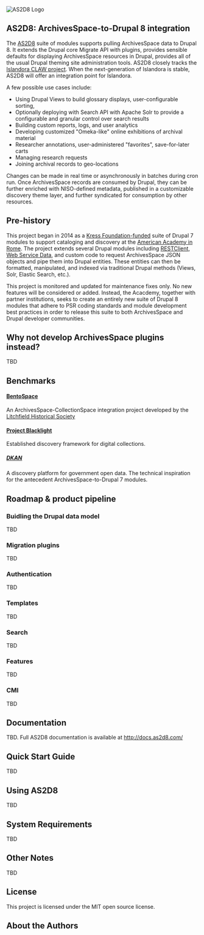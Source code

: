 ![AS2D8 Logo]()
## AS2D8: ArchivesSpace-to-Drupal 8 integration
The [AS2D8](https://www.as2d8.com/) suite of modules supports pulling ArchivesSpace data to Drupal 8. It extends the Drupal core Migrate API with plugins, provides sensible defaults for displaying ArchivesSpace resources in Drupal, provides all of the usual Drupal theming site administration tools. AS2D8 closely tracks the [Islandora CLAW project](https://github.com/Islandora-CLAW/CLAW). When the next-generation of Islandora is stable, AS2D8 will offer an integration point for Islandora. 

A few possible use cases include:
- Using Drupal Views to build glossary displays, user-configurable sorting, 
- Optionally deploying with Search API with Apache Solr to provide a configurable and granular control over search results 
- Building custom reports, logs, and user analytics
- Developing customized "Omeka-like" online exhibitions of archival material
- Researcher annotations, user-administered "favorites", save-for-later carts
- Managing research requests
- Joining archival records to geo-locations

Changes can be made in real time or asynchronously in batches during cron run. Once ArchivesSpace records are consumed by Drupal, they can be further enriched with NISO-defined metadata, published in a customizable discovery theme layer, and further syndicated for consumption by other resources. 

## Pre-history
This project began in 2014 as a [Kress Foundation-funded](http://www.kressfoundation.org) suite of Drupal 7 modules to support cataloging and discovery at the [American Academy in Rome](http://dhc.aarome.org). The project extends several Drupal modules including [RESTClient](https://www.drupal.org/project/restclient), [Web Service Data](https://www.drupal.org/project/wsdata), and custom code to request ArchivesSpace JSON objects and pipe them into Drupal entities. These entities can then be formatted, manipulated, and indexed via traditional Drupal methods (Views, Solr, Elastic Search, etc.).

This project is monitored and updated for maintenance fixes only. No new features will be considered or added. Instead, the Acacdemy, together with partner institutions, seeks to create an entirely new suite of Drupal 8 modules that adhere to PSR coding standards and module development best practices in order to release this suite to both ArchivesSpace and Drupal developer communities.

## Why not develop ArchivesSpace plugins instead?
TBD

## Benchmarks
#### [BentoSpace](http://demo.martinezdev.com/bento/search/)
An ArchivesSpace-CollectionSpace integration project developed by the [Litchfield Historical Society](http://litchfieldhistoricalsociety.org/)

#### [Project Blacklight](http://projectblacklight.org/)
Established discovery framework for digital collections.

##### [DKAN](https://getdkan.org/)
A discovery platform for government open data. The technical inspiration for the antecedent ArchivesSpace-to-Drupal 7 modules.

## Roadmap & product pipeline
### Buidling the Drupal data model
TBD

### Migration plugins
TBD

### Authentication
TBD

### Templates
TBD

### Search
TBD

### Features
TBD

### CMI
TBD

## Documentation
TBD. Full AS2D8 documentation is available at http://docs.as2d8.com/

## Quick Start Guide
TBD

## Using AS2D8
TBD

## System Requirements
TBD

## Other Notes
TBD

## License
This project is licensed under the MIT open source license.

## About the Authors
